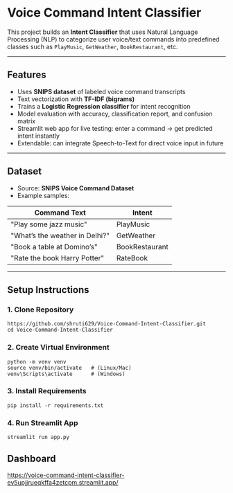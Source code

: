 #  Voice Command Intent Classifier
This project builds an **Intent Classifier** that uses Natural Language Processing (NLP) to categorize user voice/text commands into predefined classes such as `PlayMusic`, `GetWeather`, `BookRestaurant`, etc.  


---

## Features
-  Uses **SNIPS dataset** of labeled voice command transcripts  
-  Text vectorization with **TF-IDF (bigrams)**  
-  Trains a **Logistic Regression classifier** for intent recognition  
-  Model evaluation with accuracy, classification report, and confusion matrix  
-  Streamlit web app for live testing: enter a command → get predicted intent instantly  
-  Extendable: can integrate Speech-to-Text for direct voice input in future  

---


##  Dataset
- Source: **SNIPS Voice Command Dataset**  
- Example samples:  

| Command Text                 | Intent            |
|-------------------------------|------------------|
| "Play some jazz music"       | PlayMusic        |
| "What’s the weather in Delhi?"| GetWeather       |
| "Book a table at Domino’s"   | BookRestaurant   |
| "Rate the book Harry Potter" | RateBook         |

---

##  Setup Instructions
### 1. Clone Repository

    https://github.com/shruti629/Voice-Command-Intent-Classifier.git
    cd Voice-Command-Intent-Classifier
    
### 2. Create Virtual Environment

    python -m venv venv
    source venv/bin/activate   # (Linux/Mac)
    venv\Scripts\activate      # (Windows)
### 3. Install Requirements

    pip install -r requirements.txt
### 4. Run Streamlit App

    streamlit run app.py

## Dashboard 
https://voice-command-intent-classifier-ev5upjjrueqkffa4zetcpm.streamlit.app/




